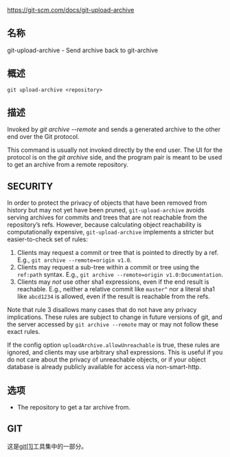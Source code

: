 https://git-scm.com/docs/git-upload-archive

## 名称

git-upload-archive - Send archive back to git-archive

## 概述

```
git upload-archive <repository>
```

## 描述

Invoked by *git archive --remote* and sends a generated archive to the other end over the Git protocol.

This command is usually not invoked directly by the end user. The UI for the protocol is on the *git archive* side, and the program pair is meant to be used to get an archive from a remote repository.

## SECURITY

In order to protect the privacy of objects that have been removed from history but may not yet have been pruned, `git-upload-archive` avoids serving archives for commits and trees that are not reachable from the repository’s refs. However, because calculating object reachability is computationally expensive, `git-upload-archive` implements a stricter but easier-to-check set of rules:

1. Clients may request a commit or tree that is pointed to directly by a ref. E.g., `git archive --remote=origin v1.0`.
2. Clients may request a sub-tree within a commit or tree using the `ref:path` syntax. E.g., `git archive --remote=origin v1.0:Documentation`.
3. Clients may *not* use other sha1 expressions, even if the end result is reachable. E.g., neither a relative commit like `master^` nor a literal sha1 like `abcd1234` is allowed, even if the result is reachable from the refs.

Note that rule 3 disallows many cases that do not have any privacy implications. These rules are subject to change in future versions of git, and the server accessed by `git archive --remote` may or may not follow these exact rules.

If the config option `uploadArchive.allowUnreachable` is true, these rules are ignored, and clients may use arbitrary sha1 expressions. This is useful if you do not care about the privacy of unreachable objects, or if your object database is already publicly available for access via non-smart-http.

## 选项

- <repository>

  The repository to get a tar archive from.

## GIT

  这是[git[1]](../../Git)工具集中的一部分。